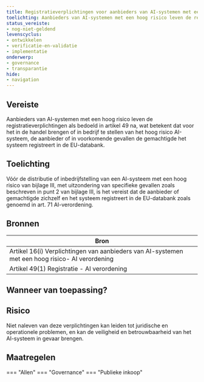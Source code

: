 ```yaml
---
title: Registratieverplichtingen voor aanbieders van AI-systemen met een hoog risico
toelichting: Aanbieders van AI-systemen met een hoog risico leven de registratieverplichtingen als bedoeld in artikel 49 na, wat betekent dat voor het in de handel brengen of in bedrijf te stellen van het hoog risico AI-systeem, de aanbieder of in voorkomende gevallen de gemachtigde het systeem registreert in de EU-databank. 
status_vereiste:
- nog-niet-geldend
levenscyclus:
- ontwikkelen
- verificatie-en-validatie
- implementatie
onderwerp:
- governance
- transparantie
hide:
- navigation
---
```


<!-- tags -->
## Vereiste

Aanbieders van AI-systemen met een hoog risico leven de registratieverplichtingen als bedoeld in artikel 49 na, wat betekent dat voor het in de handel brengen of in bedrijf te stellen van het hoog risico AI-systeem, de aanbieder of in voorkomende gevallen de gemachtigde het systeem registreert in de EU-databank.


## Toelichting

Vóór de distributie of inbedrijfstelling van een AI-systeem met een hoog risico van bijlage III, met uitzondering van specifieke gevallen zoals beschreven in punt 2 van bijlage III, is het vereist dat de aanbieder of gemachtigde zichzelf en het systeem registreert in de EU-databank zoals genoemd in art.
71 AI-verordening.



## Bronnen

| Bron                        |
|-----------------------------|
|Artikel 16(i) Verplichtingen van aanbieders van AI-systemen met een hoog risico- AI verordening|
|Artikel 49(1) Registratie - AI verordening|

## Wanneer van toepassing?


## Risico

Niet naleven van deze verplichtingen kan leiden tot juridische en operationele problemen, en kan de veiligheid en betrouwbaarheid van het AI-systeem in gevaar brengen.


## Maatregelen

=== "Allen"
	<!-- list_maatregelen vereiste/registratieverplichtingen_hoog_risico -->
=== "Governance"
	<!-- list_maatregelen vereiste/registratieverplichtingen_hoog_risico onderwerp/governance -->
=== "Publieke inkoop"
	<!-- list_maatregelen vereiste/registratieverplichtingen_hoog_risico onderwerp/publieke-inkoop -->
